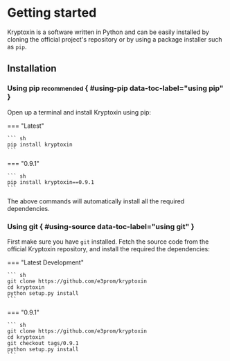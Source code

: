 # Getting started

Kryptoxin is a software written in Python and can be easily installed by cloning the official project's repository or by using a package installer such as `pip`.

## Installation

### Using pip <small>recommended</small> { #using-pip data-toc-label="using pip" }

Open up a terminal and install Kryptoxin using pip:

=== "Latest"

    ``` sh
    pip install kryptoxin
    ```
=== "0.9.1"

    ``` sh
    pip install kryptoxin==0.9.1
    ```

The above commands will automatically install all the required dependencies.

### Using git { #using-source data-toc-label="using git" }

First make sure you have `git` installed. Fetch the source code from the official Kryptoxin repository, and install the required the dependencies:

=== "Latest Development"

    ``` sh
    git clone https://github.com/e3prom/kryptoxin
    cd kryptoxin
    python setup.py install
    ```

=== "0.9.1"

    ``` sh
    git clone https://github.com/e3prom/kryptoxin
    cd kryptoxin
    git checkout tags/0.9.1
    python setup.py install
    ```
